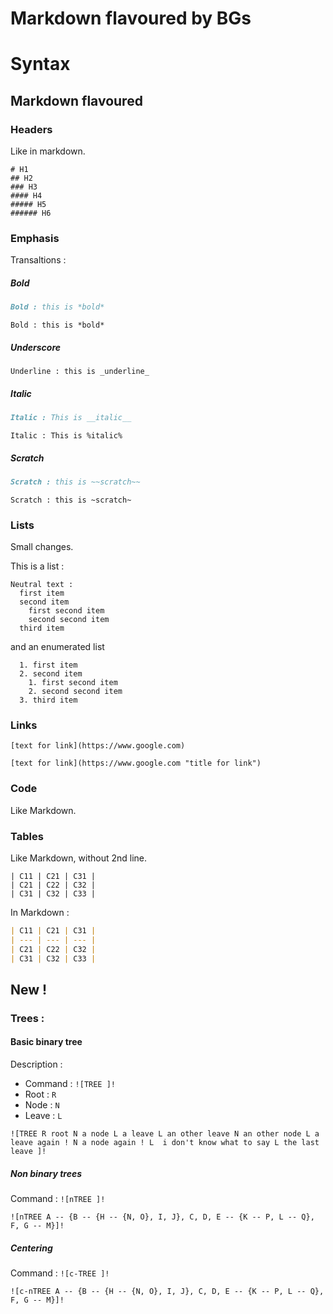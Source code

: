 # Markdown flavoured by BGs
# Syntax

## Markdown flavoured

### Headers

Like in markdown.

```mdbg
# H1
## H2
### H3
#### H4
##### H5
###### H6
```

### Emphasis

Transaltions :

##### Bold
```markdown
Bold : this is *bold*
```
```mdbg
Bold : this is *bold*
```

##### Underscore

```mdbg
Underline : this is _underline_
```

##### Italic

```markdown
Italic : This is __italic__
```
```mdbg
Italic : This is %italic%
```

##### Scratch
```markdown
Scratch : this is ~~scratch~~
```
```mdbg
Scratch : this is ~scratch~
```

### Lists

Small changes.

This is a list :

```mdbg
Neutral text :
  first item
  second item
    first second item
    second second item
  third item
```

and an enumerated list
```mdbg
  1. first item
  2. second item
    1. first second item
    2. second second item
  3. third item
```

### Links

```mdbg
[text for link](https://www.google.com)

[text for link](https://www.google.com "title for link")
```

### Code

Like Markdown.

### Tables

Like Markdown, without 2nd line.

```mdbg
| C11 | C21 | C31 |
| C21 | C22 | C32 |
| C31 | C32 | C33 |
```

In Markdown :
```markdown
| C11 | C21 | C31 |
| --- | --- | --- |
| C21 | C22 | C32 |
| C31 | C32 | C33 |
```

## New !

### Trees :

#### Basic binary tree

Description :
  - Command : `![TREE ]!`
  - Root : `R`
  - Node : `N`
  - Leave : `L`

```mdbg
![TREE R root N a node L a leave L an other leave N an other node L a leave again ! N a node again ! L  i don't know what to say L the last leave ]!
```

##### Non binary trees

Command : `![nTREE ]!`

```mdbg
![nTREE A -- {B -- {H -- {N, O}, I, J}, C, D, E -- {K -- P, L -- Q}, F, G -- M}]!
```

##### Centering

Command : `![c-TREE ]!`

```mdbg
![c-nTREE A -- {B -- {H -- {N, O}, I, J}, C, D, E -- {K -- P, L -- Q}, F, G -- M}]!
```
